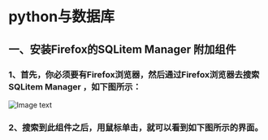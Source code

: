 # python与数据库
## 一、安装Firefox的SQLitem Manager 附加组件  
### 1、首先，你必须要有Firefox浏览器，然后通过Firefox浏览器去搜索SQLitem Manager ，如下图所示：
![Image text](https://github.com/gorgeousCa/Dayup/blob/master/Python%E7%AC%94%E8%AE%B0/20190303125449.png)
### 2、搜索到此组件之后，用鼠标单击，就可以看到如下图所示的界面。



